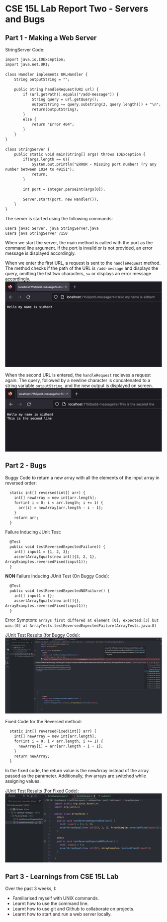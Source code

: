 # **CSE 15L Lab Report Two - Servers and Bugs**

## Part 1 - Making a Web Server

StringServer Code:
```
import java.io.IOException;
import java.net.URI;

class Handler implements URLHandler {
    String outputString = "";

    public String handleRequest(URI url) {
        if (url.getPath().equals("/add-message")) {
            String query = url.getQuery();
            outputString += query.substring(2, query.length()) + "\n";
            return(outputString);
        }
        else {
            return "Error 404";
        }
    }
}

class StringServer {
    public static void main(String[] args) throws IOException {
        if(args.length == 0){
            System.out.println("ERROR - Missing port number! Try any number between 1024 to 49151");
            return;
        }

        int port = Integer.parseInt(args[0]);

        Server.start(port, new Handler());
    }
}
```

The server is started using the following commands:
```
user$ javac Server. java StringServer.java
user$ java StringServer 7150
```
When we start the server, the main method is called with the port as the command line argument. If the port is invalid or is not provided, an error message is displayed accordingly. 

When we enter the first URL, a request is sent to the `handleRequest` method. The method checks if the path of the URL is `/add-message` and displays the query, omitting the fist two characters, `s=` or displays an error message accordingly.
![Image](Screenshots/ServerSCOne.png)


When the second URL is entered, the `handleRequest` recieves a request again. The query, followed by a newline character is concatenated to a string variable `outputString`, and the new output is displayed on screen. 
![Image](Screenshots/ServerSCTwo.png)

## Part 2 - Bugs

Buggy Code to return a new array with all the elements of the input array in reversed order:
```
  static int[] reversed(int[] arr) {
    int[] newArray = new int[arr.length];
    for(int i = 0; i < arr.length; i += 1) {
      arr[i] = newArray[arr.length - i - 1];
    }
    return arr;
  }
```

Failure Inducing JUnit Test:
```
  @Test
  public void testReversedExpectedFailure() {
    int[] input1 = {1, 2, 3};
    assertArrayEquals(new int[]{3, 2, 1}, ArrayExamples.reversedFixed(input1));
  }
```

**NON** Failure Inducing JUnit Test (On Buggy Code): 
```
  @Test
  public void testReversedExpectedNOFailure() {
    int[] input1 = {};
    assertArrayEquals(new int[]{}, ArrayExamples.reversedFixed(input1));
  }
```

Error Symptom: `arrays first differed at element [0]; expected:[3] but was:[0] at ArrayTests.testReversedExpectedFailure(ArrayTests.java:8)`

JUnit Test Results (for Buggy Code):
![Image](Screenshots/JUnit.png)

Fixed Code for the Reversed method:
```
  static int[] reversedFixed(int[] arr) {
    int[] newArray = new int[arr.length];
    for(int i = 0; i < arr.length; i += 1) {
      newArray[i] = arr[arr.length - i - 1];
    }
    return newArray;
  }
```

In the fixed code, the return value is the newArray instead of the array passed as the parameter. Additionally, thw arrays are switched while assigning values. 

JUnit Test Results (For Fixed Code):
![Image](Screenshots/FixedJUnit.png)

## Part 3 - Learnings from CSE 15L Lab

Over the past 3 weeks, I:
- Familiarised myself with UNIX commands. 
- Learnt how to use the command line.  
- Learnt how to use git and Github to collaborate on projects. 
- Learnt how to start and run a web server locally. 
